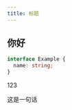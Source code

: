 ```yaml
---
title: 标题
---
```


## 你好

```typescript
interface Example {
  name: string;
}
```

<div>123</div>


这是一句话
